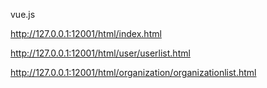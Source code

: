 vue.js

http://127.0.0.1:12001/html/index.html

http://127.0.0.1:12001/html/user/userlist.html

http://127.0.0.1:12001/html/organization/organizationlist.html